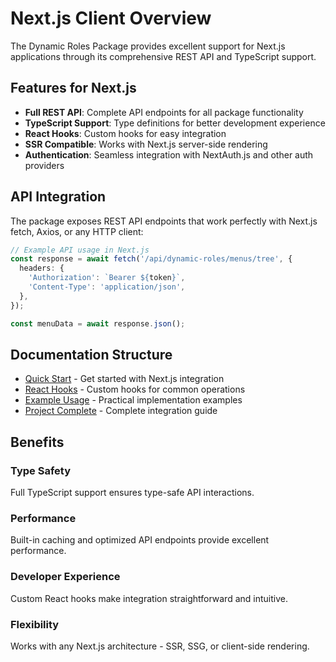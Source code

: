 # Next.js Client Overview

The Dynamic Roles Package provides excellent support for Next.js applications through its comprehensive REST API and TypeScript support.

## Features for Next.js

- **Full REST API**: Complete API endpoints for all package functionality
- **TypeScript Support**: Type definitions for better development experience
- **React Hooks**: Custom hooks for easy integration
- **SSR Compatible**: Works with Next.js server-side rendering
- **Authentication**: Seamless integration with NextAuth.js and other auth providers

## API Integration

The package exposes REST API endpoints that work perfectly with Next.js fetch, Axios, or any HTTP client:

```typescript
// Example API usage in Next.js
const response = await fetch('/api/dynamic-roles/menus/tree', {
  headers: {
    'Authorization': `Bearer ${token}`,
    'Content-Type': 'application/json',
  },
});

const menuData = await response.json();
```

## Documentation Structure

- [Quick Start](quick_start.md) - Get started with Next.js integration
- [React Hooks](hooks.md) - Custom hooks for common operations
- [Example Usage](examples.md) - Practical implementation examples
- [Project Complete](project_complete.md) - Complete integration guide

## Benefits

### Type Safety
Full TypeScript support ensures type-safe API interactions.

### Performance
Built-in caching and optimized API endpoints provide excellent performance.

### Developer Experience
Custom React hooks make integration straightforward and intuitive.

### Flexibility
Works with any Next.js architecture - SSR, SSG, or client-side rendering.